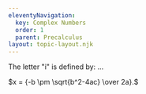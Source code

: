 ```yaml
---
eleventyNavigation:
  key: Complex Numbers
  order: 1
  parent: Precalculus
layout: topic-layout.njk
---
```


The letter "i" is defined by: ...

$x = {-b \pm \sqrt{b^2-4ac} \over 2a}.$
